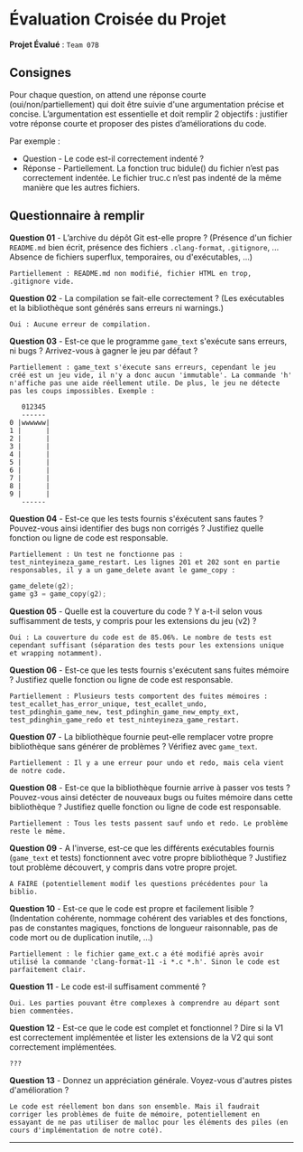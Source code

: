 # Évaluation Croisée du Projet

**Projet Évalué** : `Team 07B`

## Consignes

Pour chaque question, on attend une réponse courte (oui/non/partiellement) qui
doit être suivie d'une argumentation précise et concise. L’argumentation est
essentielle et doit remplir 2 objectifs : justifier votre réponse courte et
proposer des pistes d’améliorations du code.

Par exemple :

* Question - Le code est-il correctement indenté ?
* Réponse - Partiellement. La fonction truc bidule() du fichier n’est pas
  correctement indentée. Le fichier truc.c n’est pas indenté de la même manière
  que les autres fichiers.

## Questionnaire à remplir

**Question 01** - L’archive du dépôt Git est-elle propre ? (Présence d'un
fichier `README.md` bien écrit, présence des fichiers `.clang-format`,
`.gitignore`, ... Absence de fichiers superflux, temporaires, ou d'exécutables,
...)

`Partiellement : README.md non modifié, fichier HTML en trop, .gitignore vide.`

**Question 02** - La compilation se fait-elle correctement ? (Les exécutables et
la bibliothèque sont générés sans erreurs ni warnings.)

`Oui : Aucune erreur de compilation.`

**Question 03** - Est-ce que le programme `game_text` s'exécute sans erreurs, ni
bugs ? Arrivez-vous à gagner le jeu par défaut ?

`Partiellement : game_text s'éxecute sans erreurs, cependant le jeu créé est un jeu vide, il n'y a donc aucun 'immutable'. La commande 'h' n'affiche pas une aide réellement utile. De plus, le jeu ne détecte pas les coups impossibles. Exemple :`
```
   012345
   ------
0 |wwwwww|
1 |      |
2 |      |
3 |      |
4 |      |
5 |      |
6 |      |
7 |      |
8 |      |
9 |      |
   ------
``` 

**Question 04** - Est-ce que les tests fournis s'éxécutent sans fautes ?
Pouvez-vous ainsi identifier des bugs non corrigés ? Justifiez quelle fonction
ou ligne de code est responsable.

`Partiellement : Un test ne fonctionne pas : test_ninteyineza_game_restart. Les lignes 201 et 202 sont en partie responsables, il y a un game_delete avant le game_copy :`
```c
game_delete(g2);
game g3 = game_copy(g2);
```

**Question 05** - Quelle est la couverture du code ? Y a-t-il selon vous
suffisamment de tests, y compris pour les extensions du jeu (v2) ?

`Oui : La couverture du code est de 85.06%. Le nombre de tests est cependant suffisant (séparation des tests pour les extensions unique et wrapping notamment).`

**Question 06** - Est-ce que les tests fournis s'exécutent sans fuites mémoire ?
Justifiez quelle fonction ou ligne de code est responsable.

`Partiellement : Plusieurs tests comportent des fuites mémoires : test_ecallet_has_error_unique, test_ecallet_undo, test_pdinghin_game_new, test_pdinghin_game_new_empty_ext, test_pdinghin_game_redo et test_ninteyineza_game_restart.`

**Question 07** - La bibliothèque fournie peut-elle remplacer votre propre
bibliothèque sans générer de problèmes ? Vérifiez avec `game_text`.

`Partiellement : Il y a une erreur pour undo et redo, mais cela vient de notre code.`

**Question 08** - Est-ce que la bibliothèque fournie arrive à passer vos tests ?
Pouvez-vous ainsi detécter de nouveaux bugs ou fuites mémoire dans cette
bibliothèque ? Justifiez quelle fonction ou ligne de code est responsable.

`Partiellement : Tous les tests passent sauf undo et redo. Le problème reste le même.`

**Question 09** - A l'inverse, est-ce que les différents exécutables fournis
(`game_text` et tests) fonctionnent avec votre propre bibliothèque ? Justifiez
tout problème découvert, y compris dans votre propre projet.

`A FAIRE (potentiellement modif les questions précédentes pour la biblio.`

**Question 10** - Est-ce que le code est propre et facilement lisible ?
(Indentation cohérente, nommage cohérent des variables et des fonctions, pas de
constantes magiques, fonctions de longueur raisonnable, pas de code mort ou de
duplication inutile, ...)

`Partiellement : le fichier game_ext.c a été modifié après avoir utilisé la commande 'clang-format-11 -i *.c *.h'. Sinon le code est parfaitement clair.`

**Question 11** - Le code est-il suffisament commenté ?

`Oui. Les parties pouvant être complexes à comprendre au départ sont bien commentées.`

**Question 12** - Est-ce que le code est complet et fonctionnel ? Dire si la V1
est correctement implémentée et lister les extensions de la V2 qui sont
correctement implémentées.

`???`

**Question 13** - Donnez un appréciation générale. Voyez-vous d'autres pistes
d'amélioration ?

`Le code est réellement bon dans son ensemble. Mais il faudrait corriger les problèmes de fuite de mémoire, potentiellement en essayant de ne pas utiliser de malloc pour les éléments des piles (en cours d'implémentation de notre coté).`

---
